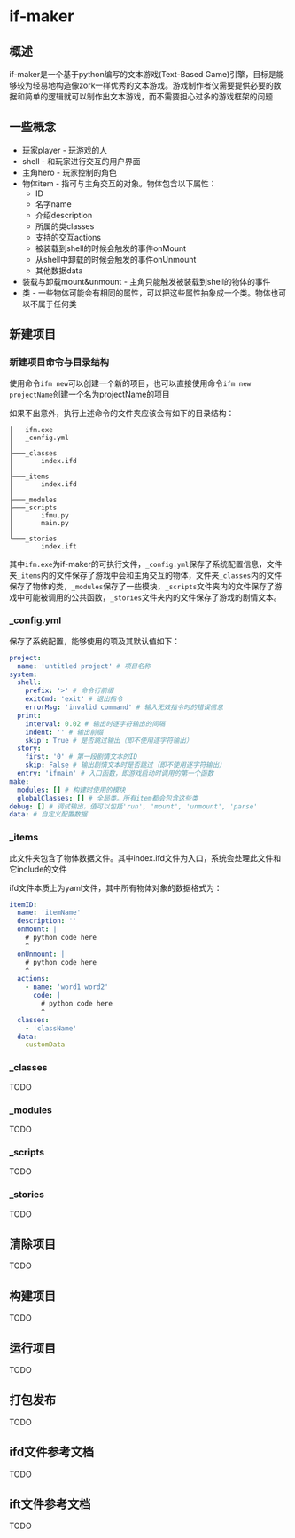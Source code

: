 # if-maker

## 概述

if-maker是一个基于python编写的文本游戏(Text-Based Game)引擎，目标是能够较为轻易地构造像zork一样优秀的文本游戏。游戏制作者仅需要提供必要的数据和简单的逻辑就可以制作出文本游戏，而不需要担心过多的游戏框架的问题

## 一些概念

- 玩家player - 玩游戏的人
- shell - 和玩家进行交互的用户界面
- 主角hero - 玩家控制的角色
- 物体item - 指可与主角交互的对象。物体包含以下属性：
  - ID
  - 名字name
  - 介绍description
  - 所属的类classes
  - 支持的交互actions
  - 被装载到shell的时候会触发的事件onMount
  - 从shell中卸载的时候会触发的事件onUnmount
  - 其他数据data
- 装载与卸载mount&unmount - 主角只能触发被装载到shell的物体的事件
- 类 - 一些物体可能会有相同的属性，可以把这些属性抽象成一个类。物体也可以不属于任何类

## 新建项目

### 新建项目命令与目录结构

使用命令`ifm new`可以创建一个新的项目，也可以直接使用命令`ifm new projectName`创建一个名为projectName的项目

如果不出意外，执行上述命令的文件夹应该会有如下的目录结构：

```
│   ifm.exe
│   _config.yml
│
├───_classes
│       index.ifd
│
├───_items
│       index.ifd
│
├───_modules
├───_scripts
│       ifmu.py
│       main.py
│
└───_stories
        index.ift
```

其中`ifm.exe`为if-maker的可执行文件，`_config.yml`保存了系统配置信息，文件夹`_items`内的文件保存了游戏中会和主角交互的物体，文件夹`_classes`内的文件保存了物体的类，`_modules`保存了一些模块，`_scripts`文件夹内的文件保存了游戏中可能被调用的公共函数，`_stories`文件夹内的文件保存了游戏的剧情文本。

### _config.yml

保存了系统配置，能够使用的项及其默认值如下：

```yml
project:
  name: 'untitled project' # 项目名称
system: 
  shell: 
    prefix: '>' # 命令行前缀
    exitCmd: 'exit' # 退出指令
    errorMsg: 'invalid command' # 输入无效指令时的错误信息
  print: 
    interval: 0.02 # 输出时逐字符输出的间隔
    indent: '' # 输出前缀
    skip': True # 是否跳过输出（即不使用逐字符输出）
  story: 
    first: '0' # 第一段剧情文本的ID
    skip: False # 输出剧情文本时是否跳过（即不使用逐字符输出）
  entry: 'ifmain' # 入口函数，即游戏启动时调用的第一个函数
make: 
  modules: [] # 构建时使用的模块
  globalClasses: [] # 全局类。所有item都会包含这些类
debug: [] # 调试输出，值可以包括'run', 'mount', 'unmount', 'parse'
data: # 自定义配置数据
```

### _items

此文件夹包含了物体数据文件。其中index.ifd文件为入口，系统会处理此文件和它include的文件

ifd文件本质上为yaml文件，其中所有物体对象的数据格式为：

```yml
itemID:
  name: 'itemName'
  description: ''
  onMount: |
    # python code here
    ^
  onUnmount: |
    # python code here
    ^
  actions:
    - name: 'word1 word2'
      code: |
        # python code here
        ^
  classes: 
    - 'className'
  data:
    customData
```



### _classes

TODO

### _modules

TODO

### _scripts

TODO

### _stories

TODO

## 清除项目
TODO

## 构建项目
TODO

## 运行项目
TODO

## 打包发布
TODO

## ifd文件参考文档
TODO

## ift文件参考文档
TODO
